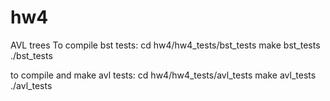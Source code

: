 # hw4
AVL trees
To compile bst tests: cd hw4/hw4_tests/bst_tests
make bst_tests
./bst_tests

to compile and make avl tests:
cd hw4/hw4_tests/avl_tests
make avl_tests
./avl_tests
